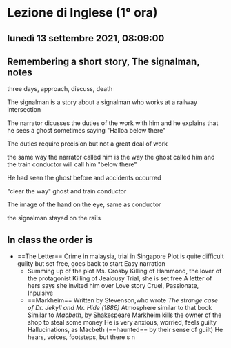 # Lezione di Inglese (1° ora)

## lunedì 13 settembre 2021, 08:09:00

## Remembering a short story, The signalman, notes


three days,
approach, discuss, death

The signalman is a story about a signalman who works at a railway intersection

The narrator dicusses the duties of the work with him and he explains that he sees a ghost sometimes saying "Halloa below there"

The duties require precision but not a great  deal of work

the same way the narrator called him is the way the ghost called him and the train conductor will call him "below there"

He had seen the ghost before and accidents occurred

"clear the way" ghost and train conductor

The image of the hand on the eye, same as conductor

the signalman stayed on the rails

## In class the order is
* ==The Letter==
Crime in malaysia, trial in Singapore
Plot is quite difficult
guilty but set free, goes back to start
Easy narration
	*	Summing up of the plot
	   Ms. Crosby
	   Killing of Hammond, the lover of the protagonist
	   Killing of Jealousy
	   Trial, she is set free
	   A letter of hers says she invited him over
	   Love story
	   Cruel, Passionate, Inpulsive
   * ==Markheim==
   Written by Stevenson,who wrote _The strange case of Dr. Jekyll and Mr. Hide (1886)_
   Atmosphere similar to that book
    Similar to _Macbeth_, by Shakespeare
    Markheim kills the owner of the shop to steal some money
    He is very anxious, worried, feels guilty
    Hallucinations, as Macbeth (==haunted== by their sense of guilt)
    He hears, voices, footsteps, but there s n
    
<!--stackedit_data:
eyJoaXN0b3J5IjpbODYzMTcyNTIxLDEyMDkyNjU5NDAsMTA0OT
QyMDM5MCwtOTU3NDQ3NjI0XX0=
-->